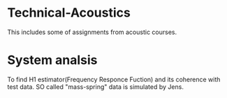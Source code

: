 # Technical-Acoustics
This includes some of assignments from acoustic courses. 

# System analsis
To find H1 estimator(Frequency Responce Fuction) and its coherence with test data. SO called "mass-spring" data is simulated by Jens.


